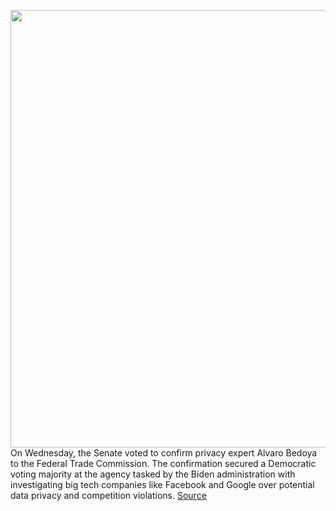 <img src='https://cdn.vox-cdn.com/thumbor/VITdX_608jKkLjnnGRUCQA_4_Ns=/0x0:1024x671/1200x800/filters:focal(431x255:593x417)/cdn.vox-cdn.com/uploads/chorus_image/image/70858040/capitoldome23.0.jpg' width='700px' /><br/>
On Wednesday, the Senate voted to confirm privacy expert Alvaro Bedoya to the Federal Trade Commission. The confirmation secured a Democratic voting majority at the agency tasked by the Biden administration with investigating big tech companies like Facebook and Google over potential data privacy and competition violations.
<a href='https://www.theverge.com/2022/5/11/23067374/alvaroy-bedoya-federal-trade-commission-ftc-lina-khan-privacy-antitrust-senate'> Source <a/>